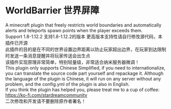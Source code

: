 # WorldBarrier 世界屏障
A minecraft plugin that freely restricts world boundaries and automatically alerts and teleports spawn points when the player exceeds them. <br>
Support 1.8-1.12.2 支持1.8-1.12.2的版本 更高版本支持性请自行修改源代码，本插件已开源 <br>
此插件的目的是在不同的世界设置边界距离以防止玩家超出边界，在玩家到达限制时发送一条消息提醒并将玩家传送会出生点 <br>
该插件实现原理非常简单，特别轻量级，非常适合纳米服务器微调！ <br>
This plugin only supports Chinese Simplified, if you need to internationalize, you can translate the source code part yourself and repackage it. Although the language of the plugin is Chinese, it will run on any server without any problem, and the config.yml of the plugin is also in English. <br>
If you think the plugin has helped you, please treat me to a cup of coffee: https://ko-fi.com/stardreamcommunity <br>
二次修改和开发请不要删除原作者署名！
